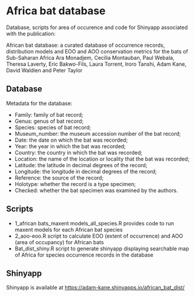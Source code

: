 # Africa bat database

Database, scripts for area of occurence and code for Shinyapp associated with the publication:

African bat database: a curated database of occurrence records, distribution models and EOO and AOO conservation metrics for the bats of Sub-Saharan Africa
Ara Monadjem, Cecilia Montauban, Paul Webala, Theresa Laverty, Eric Bakwo-Fils, Laura Torrent, Iroro Tanshi, Adam Kane, David Waldien and Peter Taylor

## Database 
Metadata for the database: 
* Family: family of bat record; 
* Genus: genus of bat record; 
* Species: species of bat record; 
* Museum_number: the museum accession number of the bat record; 
* Date: the date on which the bat was recorded; 
* Year: the year in which the bat was recorded; 
* Country: the country in which the bat was recorded; 
* Location: the name of the location or locality that the bat was recorded; 
* Latitude: the latitude in decimal degrees of the record; 
* Longitude: the longitude in decimal degrees of the record; 
* Reference: the source of the record; 
* Holotype: whether the record is a type specimen; 
* Checked: whether the bat specimen was examined by the authors.

## Scripts  
* 1_african bats_maxent models_all_species.R provides code to run maxent models for each African bat species
* 2_aoo-eoo.R script to calculate EOO (extent of occurrence) and AOO (area of occupancy) for African bats
* Bat_dist_shiny.R script to generate shinyapp displaying searchable map of Africa for species occurrence records in the database 

## Shinyapp
Shinyapp is available at https://adam-kane.shinyapps.io/african_bat_dist/
